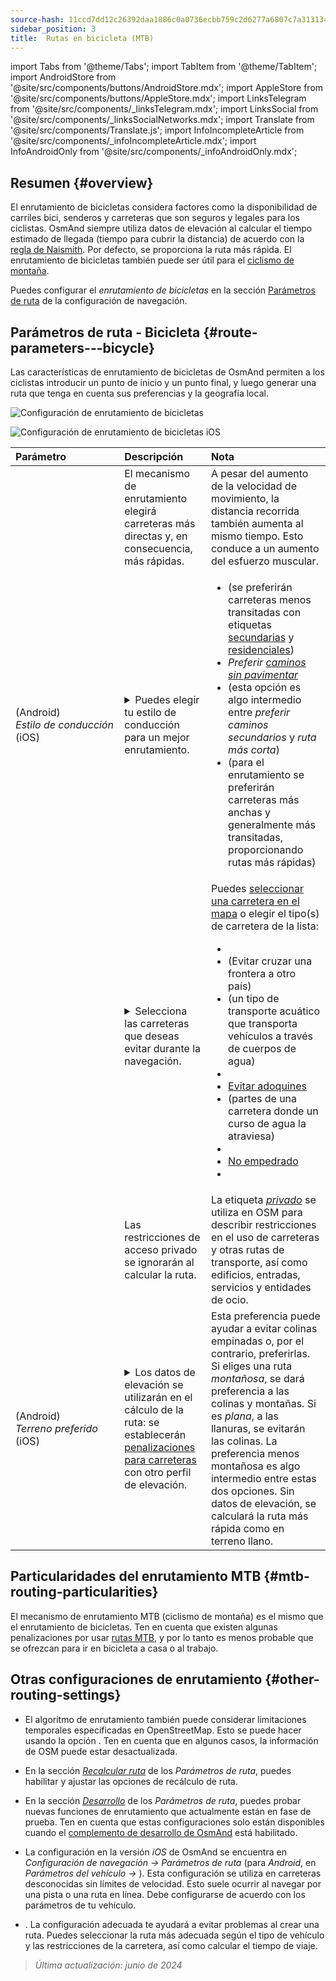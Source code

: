 ```yaml
---
source-hash: 11ccd7dd12c26392daa1886c0a0736ecbb759c2d6277a6807c7a313134cd6080
sidebar_position: 3
title:  Rutas en bicicleta (MTB)
---
```

import Tabs from '@theme/Tabs';
import TabItem from '@theme/TabItem';
import AndroidStore from '@site/src/components/buttons/AndroidStore.mdx';
import AppleStore from '@site/src/components/buttons/AppleStore.mdx';
import LinksTelegram from '@site/src/components/_linksTelegram.mdx';
import LinksSocial from '@site/src/components/_linksSocialNetworks.mdx';
import Translate from '@site/src/components/Translate.js';
import InfoIncompleteArticle from '@site/src/components/_infoIncompleteArticle.mdx';
import InfoAndroidOnly from '@site/src/components/_infoAndroidOnly.mdx';



## Resumen {#overview}

El enrutamiento de bicicletas considera factores como la disponibilidad de carriles bici, senderos y carreteras que son seguros y legales para los ciclistas. OsmAnd siempre utiliza datos de elevación al calcular el tiempo estimado de llegada (tiempo para cubrir la distancia) de acuerdo con la [regla de Naismith](https://en.wikipedia.org/wiki/Naismith%27s_rule#Scarf's_equivalence_between_distance_and_climb). Por defecto, se proporciona la ruta más rápida.
El enrutamiento de bicicletas también puede ser útil para el [ciclismo de montaña](#mtb-routing-particularities).

Puedes configurar el *enrutamiento de bicicletas* en la sección [Parámetros de ruta](../guidance/navigation-settings#route-parameters) de la configuración de navegación.


## Parámetros de ruta - Bicicleta {#route-parameters---bicycle}

Las características de enrutamiento de bicicletas de OsmAnd permiten a los ciclistas introducir un punto de inicio y un punto final, y luego generar una ruta que tenga en cuenta sus preferencias y la geografía local.

<Tabs groupId="operating-systems" queryString="current-os">

<TabItem value="android" label="Android">

![Configuración de enrutamiento de bicicletas](@site/static/img/navigation/routing/cycling_routing_andr.png)

</TabItem>

<TabItem value="ios" label="iOS">

![Configuración de enrutamiento de bicicletas iOS](@site/static/img/navigation/routing/cycling_routing_ios.png)

</TabItem>

</Tabs>

| Parámetro | Descripción | Nota |
|:------------|:---------------|:---------------|
|*<Translate android="true" ids="fast_route_mode"/>*  | El mecanismo de enrutamiento elegirá carreteras más directas y, en consecuencia, más rápidas. | A pesar del aumento de la velocidad de movimiento, la distancia recorrida también aumenta al mismo tiempo. Esto conduce a un aumento del esfuerzo muscular. |
| *<Translate android="true" ids="routing_attr_driving_style_name"/>* (Android) *Estilo&nbsp;de&nbsp;conducción* (iOS) | <details><summary> Puedes elegir tu estilo de conducción para un mejor enrutamiento. </summary> ![Estilo de conducción en bicicleta Android](@site/static/img/navigation/routing/style_cycling_andr.png)  </details>  | <ul><li> *<Translate android="true" ids="routing_attr_driving_style_safety_name"/>* (se preferirán carreteras menos transitadas con etiquetas [secundarias](https://wiki.openstreetmap.org/wiki/Tag:highway%3Dsecondary) y [residenciales](https://wiki.openstreetmap.org/wiki/Tag:highway%3Dresidential)) </li><li> *Preferir [caminos sin pavimentar](https://wiki.openstreetmap.org/wiki/Key:surface#Unpaved)* </li><li>  *<Translate android="true" ids="routing_attr_driving_style_balance_name"/>* (esta opción es algo intermedio entre *preferir caminos secundarios* y *ruta más corta*) </li><li>  *<Translate android="true" ids="routing_attr_driving_style_speed_name"/>* (para el enrutamiento se preferirán carreteras más anchas y generalmente más transitadas, proporcionando rutas más rápidas) </li></ul>  |
| *<Translate android="true" ids="impassable_road"/>* |  <details><summary> Selecciona las carreteras que deseas evitar durante la navegación.  </summary>![Evitar carreteras Android](@site/static/img/navigation/routing/avoid_cycling_andr.png) </details>  | Puedes [seleccionar una carretera en el mapa](../../map/map-context-menu/#avoid-road) o elegir el tipo(s) de carretera de la lista:  <ul><li>[<Translate android="true" ids="routing_attr_avoid_unpaved_name"/>](https://wiki.openstreetmap.org/wiki/Key:surface)</li><li>[<Translate android="true" ids="routing_attr_avoid_borders_name"/>](https://wiki.openstreetmap.org/wiki/Tag:barrier%3Dborder_control) (Evitar cruzar una frontera a otro país)</li><li>[<Translate android="true" ids="routing_attr_avoid_ferries_name"/>](https://wiki.openstreetmap.org/wiki/Ferries) (un tipo de transporte acuático que transporta vehículos a través de cuerpos de agua)</li><li>[<Translate android="true" ids="routing_attr_avoid_stairs_name"/>](https://wiki.openstreetmap.org/wiki/Tag:highway%3Dsteps)</li><li>[Evitar adoquines](https://wiki.openstreetmap.org/wiki/Tag:surface%3Dcobblestone)</li><li> [<Translate android="true" ids="routing_attr_avoid_fords_name"/>](https://wiki.openstreetmap.org/wiki/Tag:ford%3Dyes) (partes de una carretera donde un curso de agua la atraviesa) </li><li> [<Translate android="true" ids="routing_attr_avoid_tunnels_name"/>](https://wiki.openstreetmap.org/wiki/Key:tunnel) </li><li> [No empedrado](https://wiki.openstreetmap.org/wiki/Tag:surface%3Dsett)</li><li> [<Translate android="true" ids="routing_attr_avoid_footways_name"/>](https://wiki.openstreetmap.org/wiki/Tag:highway%3Dfootway) </li></ul>|
| *<Translate android="true" ids="routing_attr_allow_private_name"/>* |  Las restricciones de acceso privado se ignorarán al calcular la ruta.  | La etiqueta *[privado](https://wiki.openstreetmap.org/wiki/Key:access)* se utiliza en OSM para describir restricciones en el uso de carreteras y otras rutas de transporte, así como edificios, entradas, servicios y entidades de ocio.   |
|*<Translate android="true" ids="routing_attr_height_obstacles_name"/>* (Android) *Terreno&nbsp;preferido* (iOS) | <details><summary> Los datos de elevación se utilizarán en el cálculo de la ruta: se establecerán [penalizaciones para carreteras](../../../technical/osmand-file-formats/osmand-routing-xml.md#penalties-of-elevation-data) con otro perfil de elevación. </summary> ![Usar datos de elevación Android](@site/static/img/navigation/routing/pedestrian_elevation_andr.png)  </details> | Esta preferencia puede ayudar a evitar colinas empinadas o, por el contrario, preferirlas. Si eliges una ruta *montañosa*, se dará preferencia a las colinas y montañas. Si es *plana*, a las llanuras, se evitarán las colinas. La preferencia menos montañosa es algo intermedio entre estas dos opciones. Sin datos de elevación, se calculará la ruta más rápida como en terreno llano. |


## Particularidades del enrutamiento MTB {#mtb-routing-particularities}

El mecanismo de enrutamiento MTB (ciclismo de montaña) es el mismo que el enrutamiento de bicicletas. Ten en cuenta que existen algunas penalizaciones por usar [rutas MTB](../../map/vector-maps.md#routes), y por lo tanto es menos probable que se ofrezcan para ir en bicicleta a casa o al trabajo.


## Otras configuraciones de enrutamiento {#other-routing-settings}

- El algoritmo de enrutamiento también puede considerar limitaciones temporales especificadas en OpenStreetMap. Esto se puede hacer usando la opción *[<Translate android="true" ids="temporary_conditional_routing"/>](../routing/osmand-routing.md#consider-temporary-limitations)*. Ten en cuenta que en algunos casos, la información de OSM puede estar desactualizada.

- En la sección [*Recalcular ruta*](../../navigation/guidance/navigation-settings.md#recalculate-route) de los *Parámetros de ruta*, puedes habilitar y ajustar las opciones de recálculo de ruta.

- En la sección [*Desarrollo*](../guidance/navigation-settings.md#development-settings) de los *Parámetros de ruta*, puedes probar nuevas funciones de enrutamiento que actualmente están en fase de prueba. Ten en cuenta que estas configuraciones solo están disponibles cuando el [complemento de desarrollo de OsmAnd](../../plugins/development.md) está habilitado.

- La configuración *[<Translate ios="true" ids="road_speeds"/>](../guidance/navigation-settings.md#road-speeds)* en la versión *iOS* de OsmAnd se encuentra en *Configuración de navegación → Parámetros de ruta* (para *Android*, en *Parámetros del vehículo → [<Translate android="true" ids="default_speed_setting_title"/>](../guidance/navigation-settings.md#default-speed--road-speeds)*). Esta configuración se utiliza en carreteras desconocidas sin límites de velocidad. Esto suele ocurrir al navegar por una pista o una ruta en línea. Debe configurarse de acuerdo con los parámetros de tu vehículo.

- *[<Translate ios="true" ids="vehicle_parameters"/>](../guidance/navigation-settings.md#vehicle-parameters)*. La configuración adecuada te ayudará a evitar problemas al crear una ruta. Puedes seleccionar la ruta más adecuada según el tipo de vehículo y las restricciones de la carretera, así como calcular el tiempo de viaje.

> *Última actualización: junio de 2024*